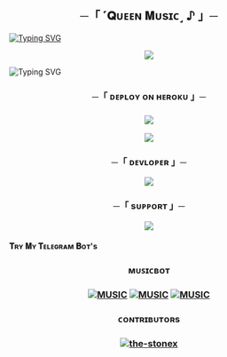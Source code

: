 <h2 align="center">
    ─「 ˹𝐐ᴜᴇᴇɴ 𝐌ᴜsɪᴄ˼ ♪ 」─

</h2>

[![Typing SVG](https://readme-typing-svg.herokuapp.com/?lines=ㅤ+𝐖𝐄𝐋𝐂𝐎𝐌𝐄+𝐓𝐎+𝐐𝐔𝐄𝐄𝐍+𝐌𝐔𝐒𝐈𝐂+𝐑𝐄𝐏𝐎;ㅤ+𝚃𝙷𝙸𝚂+𝙸𝚂+𝙰+𝙰𝙳𝚅𝙰𝙽𝙲𝙴+𝙼𝚄𝚂𝙸𝙲+𝙱𝙾𝚃+🔥;𝙿𝙾𝚆𝙴𝚁𝙴𝙳+𝙱𝚈+☞+ʀᴏʏᴀʟ_ᴋɪɴɢ+😈)](https://github.com/Yewsdhi/Royalkingpiyu)


<p align="center">
  <img src="https://graph.org/file/54c904ceafd33484366c1.jpg">
</p>



![Typing SVG](https://readme-typing-svg.herokuapp.com/?lines=𝗙𝗢𝗥𝗞+𝗧𝗛𝗜𝗦+𝗥𝗘𝗣𝗢+𝗕𝗘𝗙𝗢𝗥𝗘+𝗗𝗘𝗣𝗟𝗢𝗬)




<h3 align="center">
    ─「 ᴅᴇᴩʟᴏʏ ᴏɴ ʜᴇʀᴏᴋᴜ 」─



</h3>
 
<p align="center"><a href="https://dashboard.heroku.com/new?template=https://github.com/Hdjssbsisbsbsshs/Royalkingpiyu <img src="https://img.shields.io/badge/Deploy%20On%20Heroku-black?style=for-the-badge&logo=heroku" width="220" height="38.45"/></a></p>




<h3 align="center">
<a href="https://www.youtube.com/@ShivanshuDeo"><img src="https://user-images.githubusercontent.com/73097560/115834477-dbab4500-a447-11eb-908a-139a6edaec5c.gif"></a>  

<p align="center">
  <img src="https://graph.org/file/29034d07965a189638aa9.jpg">
</p>

<h3 align="center">
    ─「 ᴅᴇᴠʟᴏᴘᴇʀ  」─
</h3>

<p align="center">
<a href="https://t.me/+Wr5PYab_vmgyMmRl"><img src="https://img.shields.io/badge/-Owner-blue.svg?style=for-the-badge&logo=Telegram"></a>
</p>

<h3 align="center">
    ─「 sᴜᴩᴩᴏʀᴛ 」─
</h3>

<p align="center">
<a href="https://t.me/+PjJLYgbawLc5ZWZl"><img src="https://img.shields.io/badge/-Support%20Channel-blue.svg?style=for-the-badge&logo=Telegram"></a>
</p>

<h4>𝐓ʀʏ 𝐌ʏ 𝐓ᴇʟᴇɢʀᴀᴍ 𝐁ᴏᴛ's<h4>

 <h3 align="center"> ᴍᴜꜱɪᴄʙᴏᴛ   <h3 align="center">
     
[![MUSIC](https://img.shields.io/badge/-Queenhoneybot-E1306C?style=for-the-badge&logo=Queenhoneybot&logoColor=green)](https://t.me/Queenhoneybot)
[![MUSIC](https://img.shields.io/badge/Nayaramusicbot-%2307405e.svg?&style=for-the-badge&logo=Nayaramusicbot&logoColor)](https://t.me/Nayaramusicbot)
[![MUSIC](https://img.shields.io/badge/-SeonahmusicBot-E1306C?style=for-the-badge&logo=SeonahmusicBot&logoColor=green)](https://t.me/SeonahmusicBot)

</h3>

<h3 align="center"> ᴄᴏɴᴛʀɪʙᴜᴛᴏʀs  <h3 align="center">
<a href="https://github.com/the-stonex"> <img src="https://img.shields.io/badge/the-stonex-black?style=for-the-badge&logo=github" alt="the-stonex" /> </a> </h3>
